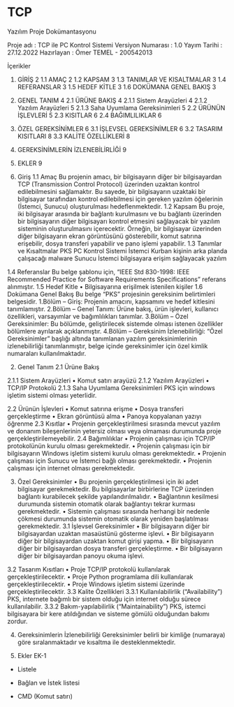 # TCP

Yazılım Proje Dokümantasyonu

 


Proje adı			: TCP ile PC Kontrol Sistemi
Versiyon Numarası		: 1.0
Yayım Tarihi			: 27.12.2022
Hazırlayan 			: Ömer TEMEL - 200542013
 
İçerikler
1.	GİRİŞ	2
1.1	AMAÇ	2
1.2	KAPSAM	3
1.3	TANIMLAR VE KISALTMALAR	3
1.4	REFERANSLAR	3
1.5	HEDEF KİTLE	3
1.6	DOKÜMANA GENEL BAKIŞ	3
2.	GENEL TANIM	4
2.1	ÜRÜNE BAKIŞ	4
2.1.1	Sistem Arayüzleri	4
2.1.2	Yazılım Arayüzleri	5
2.1.3	Saha Uyumlama Gereksinimleri	5
2.2	ÜRÜNÜN İŞLEVLERİ	5
2.3	KISITLAR	6
2.4	BAĞIMLILIKLAR	6
3.	ÖZEL GEREKSİNİMLER	6
3.1	İŞLEVSEL GEREKSİNİMLER	6
3.2	TASARIM KISITLARI	8
3.3	KALİTE ÖZELLİKLERİ	8
4.	GEREKSİNİMLERİN İZLENEBİLİRLİĞİ	9
5.	EKLER	9



1.	Giriş
1.1	Amaç
Bu projenin amacı, bir bilgisayarın diğer bir bilgisayardan TCP (Transmission Control Protocol) üzerinden uzaktan kontrol edilebilmesini sağlamaktır. Bu sayede, bir bilgisayarın uzaktaki bir bilgisayar tarafından kontrol edilebilmesi için gereken yazılım öğelerinin (İstemci, Sunucu) oluşturulması hedeflenmektedir.
1.2	Kapsam
Bu proje, iki bilgisayar arasında bir bağlantı kurulmasını ve bu bağlantı üzerinden bir bilgisayarın diğer bilgisayarı kontrol etmesini sağlayacak bir yazılım sisteminin oluşturulmasını içerecektir. Örneğin, bir bilgisayar üzerinden diğer bilgisayarın ekran görüntüsünü gösterebilir, komut satırına erişebilir, dosya transferi yapabilir ve pano işlemi yapabilir.
1.3	Tanımlar ve Kısaltmalar
PKS	PC Kontrol Sistemi
İstemci	Kurban kişinin arka planda çalışacağı malware
Sunucu	İstemci bilgisayara erişim sağlayacak yazılım

1.4	Referanslar
Bu belge şablonu için, “IEEE Std 830-1998: IEEE Recommended Practice for Software Requirements Specifications” referans alınmıştır.
1.5	Hedef Kitle
•	Bilgisayarına erişilmek istenilen kişiler
1.6	Dokümana Genel Bakış
Bu belge “PKS” projesinin gereksinim belirtimleri belgesidir.
1.Bölüm – Giriş: Projenin amacını, kapsamını ve hedef kitlesini tanımlamıştır.
2.Bölüm – Genel Tanım: Ürüne bakış, ürün işlevleri, kullanıcı özellikleri, varsayımlar ve bağımlılıkları tanımlar.
3.Bölüm – Özel Gereksinimler: Bu bölümde, geliştirilecek sistemde olması istenen özellikler bölümlere ayrılarak açıklanmıştır.
4.Bölüm – Gereksinim İzlenebilirliği: “Özel Gereksinimler” başlığı altında tanımlanan yazılım gereksinimlerinin izlenebilirliği tanımlanmıştır, belge içinde gereksinimler için özel kimlik numaraları kullanılmaktadır.





2.	Genel Tanım
2.1	Ürüne Bakış

 

2.1.1	Sistem Arayüzleri
•	Komut satırı arayüzü
2.1.2	Yazılım Arayüzleri
•	TCP/IP Protokolü
2.1.3	Saha Uyumlama Gereksinimleri
PKS için windows işletim sistemi olması yeterlidir.

2.2	Ürünün İşlevleri
•	Komut satırına erişme
•	Dosya transferi gerçekleştirme
•	Ekran görüntüsü alma
•	Panoya kopyalanan yazıyı öğrenme
2.3	Kısıtlar
•	Projenin gerçekleştirilmesi sırasında mevcut yazılım ve donanım bileşenlerinin yetersiz olması veya olmaması durumunda proje gerçekleştirilemeyebilir.
2.4	Bağımlılıklar
•	Projenin çalışması için TCP/IP protokolünün kurulu olması gerekmektedir.
•	Projenin çalışması için bir bilgisayarın Windows işletim sistemi kurulu olması gerekmektedir.
•	Projenin çalışması için Sunucu ve İstemci bağlı olması gerekmektedir.
•	Projenin çalışması için internet olması gerekmektedir.


3.	Özel Gereksinimler
•	Bu projenin gerçekleştirilmesi için iki adet bilgisayar gerekmektedir. Bu bilgisayarlar birbirlerine TCP üzerinden bağlantı kurabilecek şekilde yapılandırılmalıdır.
•	Bağlantının kesilmesi durumunda sistemin otomatik olarak bağlantıyı tekrar kurması gerekmektedir.
•	Sistemin çalışması sırasında herhangi bir nedenle çökmesi durumunda sistemin otomatik olarak yeniden başlatılması gerekmektedir.
3.1	İşlevsel Gereksinimler
•	Bir bilgisayarın diğer bir bilgisayardan uzaktan masaüstünü gösterme işlevi.
•	Bir bilgisayarın diğer bir bilgisayardan uzaktan komut girişi yapma.
•	Bir bilgisayarın diğer bir bilgisayardan dosya transferi gerçekleştirme.
•	Bir bilgisayarın diğer bir bilgisayardan panoyu okuma işlevi.
 
3.2	Tasarım Kısıtları 
•	Proje TCP/IP protokolü kullanılarak gerçekleştirilecektir.
•	Proje Python programlama dili kullanılarak gerçekleştirilecektir.
•	Proje Windows işletim sistemi üzerinde gerçekleştirilecektir.
3.3	Kalite Özellikleri
3.3.1	Kullanılabilirlik (“Availability”)
PKS, internete bağımlı bir sistem olduğu için internet olduğu sürece kullanılabilir.
3.3.2	Bakım-yapılabilirlik (“Maintainability”)
PKS, istemci bilgisayara bir kere atıldığından ve sisteme gömülü olduğundan bakımı zordur.

4.	Gereksinimlerin İzlenebilirliği
Gereksinimler belirli bir kimliğe (numaraya) göre sıralanmaktadır ve kısaltma ile desteklenmektedir.

 
5.	Ekler
EK-1
 
- Listele
 
- Bağlan ve İstek listesi
 
- CMD (Komut satırı)
 
